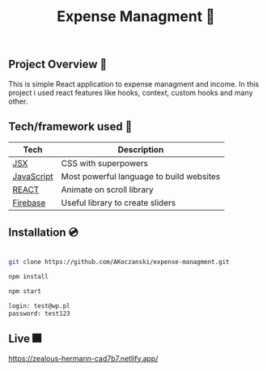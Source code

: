 <h1 align="center">
Expense Managment 💼
</h1>

<br />

## Project Overview 🎨

This is simple React application to expense managment and income. In this project i used react features like hooks, context, custom hooks and many other.

## Tech/framework used 🧰

| Tech                                                                  | Description                              |
| --------------------------------------------------------------------- | ---------------------------------------- |
| [JSX](https://pl.reactjs.org/docs/introducing-jsx.html)               | CSS with superpowers                     |
| [JavaScript](https://www.javascript.com)                              | Most powerful language to build websites |
| [REACT](https://reactjs.org/)                                         | Animate on scroll library                |
| [Firebase](https://firebase.google.com/docs/reference/rest/database)  | Useful library to create sliders         |


## Installation 💿

```bash

git clone https://github.com/AKoczanski/expense-managment.git

npm install

npm start

login: test@wp.pl
password: test123

```

## Live 🎆
https://zealous-hermann-cad7b7.netlify.app/
